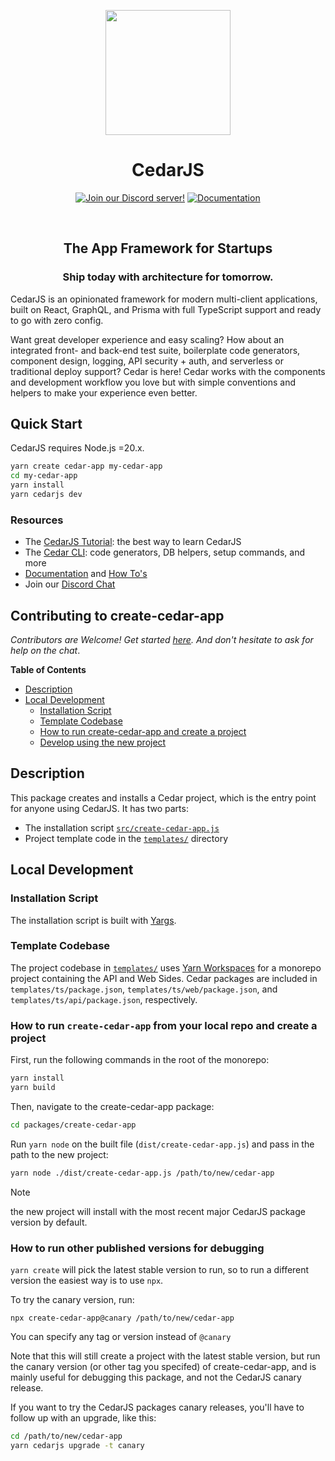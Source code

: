 <p align="center">
  <img src="https://avatars.githubusercontent.com/u/211931789?s=200&v=4" width="200" />
  <h1 align="center">CedarJS</h1>
  <p align="center">
    <a href="https://cedarjs.com/discord">
      <img src="https://img.shields.io/badge/Discord-5865F2?style=for-the-badge&logo=discord&logoColor=white" alt="Join our Discord server!"
    /></a>
    <a href="https://cedarjs.com">
      <img src="https://img.shields.io/badge/Documentation-3ECC5F?style=for-the-badge&logo=readthedocs&logoColor=white" alt="Documentation" />
    </a>
  </p>
</p>

<br>
<h2 align="center">The App Framework for Startups</h2>

<h3 align="center">Ship today with architecture for tomorrow.</h3>

CedarJS is an opinionated framework for modern multi-client applications, built on React, GraphQL, and Prisma with full TypeScript support and ready to go with zero config.

Want great developer experience and easy scaling? How about an integrated front- and back-end test suite, boilerplate code generators, component design, logging, API security + auth, and serverless or traditional deploy support? Cedar is here! Cedar works with the components and development workflow you love but with simple conventions and helpers to make your experience even better.

<h2>Quick Start</h2>

CedarJS requires Node.js =20.x.

```bash
yarn create cedar-app my-cedar-app
cd my-cedar-app
yarn install
yarn cedarjs dev
```

<h3>Resources</h3>

- The [CedarJS Tutorial](https://cedarjs.com/docs/tutorial): the best way to learn CedarJS
- The [Cedar CLI](https://cedarjs.com/docs/cli-commands): code generators, DB helpers, setup commands, and more
- [Documentation](https://cedarjs.com/docs) and [How To's](https://cedarjs.com/how-to/custom-function)
- Join our [Discord Chat](https://cedarjs.com/discord)

<h2>Contributing to create-cedar-app</h2>

_Contributors are Welcome! Get started [here](https://cedarjs.com/docs/contributing). And don't hesitate to ask for help on the chat_.

**Table of Contents**

<!-- toc -->

- [Description](#description)
- [Local Development](#local-development)
  - [Installation Script](#installation-script)
  - [Template Codebase](#template-codebase)
  - [How to run create-cedar-app and create a project](#how-to-run-create-cedar-app-and-create-a-project)
  - [Develop using the new project](#develop-using-the-new-project)

## Description

This package creates and installs a Cedar project, which is the entry point for anyone using CedarJS. It has two parts:

- The installation script [`src/create-cedar-app.js`](./src/create-cedar-app.js)
- Project template code in the [`templates/`](./templates/) directory

## Local Development

### Installation Script

The installation script is built with [Yargs](https://github.com/yargs/yargs).

### Template Codebase

The project codebase in [`templates/`](./templates/) uses [Yarn Workspaces](https://yarnpkg.com/features/workspaces) for a monorepo project containing the API and Web Sides. Cedar packages are included in `templates/ts/package.json`, `templates/ts/web/package.json`, and `templates/ts/api/package.json`, respectively.

### How to run `create-cedar-app` from your local repo and create a project

First, run the following commands in the root of the monorepo:

```bash
yarn install
yarn build
```

Then, navigate to the create-cedar-app package:

```bash
cd packages/create-cedar-app
```

Run `yarn node` on the built file (`dist/create-cedar-app.js`) and pass in the path to the new project:

```bash
yarn node ./dist/create-cedar-app.js /path/to/new/cedar-app
```

> [!NOTE]
> the new project will install with the most recent major CedarJS package version by default.

### How to run other published versions for debugging

`yarn create` will pick the latest stable version to run, so to run a different version the easiest way is to use `npx`.

To try the canary version, run:

```
npx create-cedar-app@canary /path/to/new/cedar-app
```

You can specify any tag or version instead of `@canary`

Note that this will still create a project with the latest stable version, but
run the canary version (or other tag you specifed) of create-cedar-app, and is
mainly useful for debugging this package, and not the CedarJS canary release.

If you want to try the CedarJS packages canary releases, you'll have to follow
up with an upgrade, like this:

```bash
cd /path/to/new/cedar-app
yarn cedarjs upgrade -t canary
```
